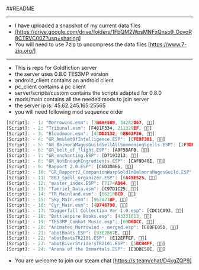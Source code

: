 ##README
***
* I have uploaded a snapshot of my current data files
* [https://drive.google.com/drive/folders/1FbQM2WpsMNFxQnso9_OovoR8CTRVC00Z?usp=sharing]
* You will need to use 7zip to uncompress the data files [https://www.7-zip.org/]
***
* This is repo for Goldfiction server
* the server uses 0.8.0 TES3MP version
* android_client contains an android client
* pc_client contains a pc client
* server/scripts/custom contains the scripts adapted for 0.8.0
* mods/main contains all the needed mods to join server
* the server ip is: 45.62.245.165:25565
* you will need following mod sequence order
```js
[Script]: - 1: "Morrowind.esm": [7B6AF5B9, 34282D67, ]
[Script]: - 2: "Tribunal.esm": [F481F334, 211329EF, ]
[Script]: - 3: "Bloodmoon.esm": [43DD2132, 9EB62F26, ]
[Script]: - 4: "GR_AmuletOfIntelligence.ESP": [6FE9F301, ]
[Script]: - 5: "GR_BalmoraMagesGuildSellAllSummoningSpells.ESP": [2F3BDE9F, ]
[Script]: - 6: "GR_belt_of_flight.ESP": [A8F5BAFB, ]
[Script]: - 7: "GR_enchanting.ESP": [D7193213, ]
[Script]: - 8: "GR_NotEnoughIngredients.ESP": [CAF9D40E, ]
[Script]: - 9: "Rapport 2.0.ESP": [C6D3D0E6, ]
[Script]: - 10: "GR_Rapport2_CompanionWarpSoldInBalmoraMagesGuild.ESP": [5C483157, ]
[Script]: - 11: "EBJ_spell_organizer.ESP": [6A49E525, ]
[Script]: - 12: "master_index.ESP": [7174AD64, ]
[Script]: - 13: "Tamriel_Data.esm": [C97D1C25, ]
[Script]: - 14: "TR_Mainland.esm": [66218BCD, ]
[Script]: - 15: "Sky_Main.esm": [963021BF, ]
[Script]: - 16: "Cyr_Main.esm": [4B746790, ]
[Script]: - 17: "Daggerfall Collection Ver 1.0.esp": [CDC1CA93, ]
[Script]: - 18: "Battlespire Books.esp": [43331613, ]
[Script]: - 19: "TES3MP_Combat_Music.esp": [69D6DCC, ]
[Script]: - 20: "Animated_Morrowind - merged.esp": [E0BFE05D, ]
[Script]: - 21: "abotBoats.ESP": [93E2867E, ]
[Script]: - 22: "abotBoatsTR2101.ESP": [E12EFFEF, ]
[Script]: - 23: "abotRiverStridersTR2101.ESP": [5BCB4FF, ]
[Script]: - 24: "Arena of the Immortals.ESP": [E3DBE58E, ]
```
* You are welcome to join our steam chat [https://s.team/chat/D4kgZQP9]